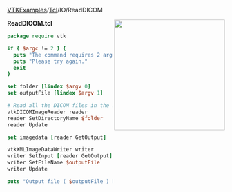 [VTKExamples](Home)/[Tcl](Tcl)/IO/ReadDICOM

<img align="right" src="https://github.com/lorensen/VTKExamples/raw/master/Testing/Baseline/IO/TestReadDICOM.png" width="256" />

**ReadDICOM.tcl**
```tcl
package require vtk

if { $argc != 2 } {
  puts "The command requires 2 arguments."
  puts "Please try again."
  exit
}

set folder [lindex $argv 0]
set outputFile [lindex $argv 1]

# Read all the DICOM files in the specified directory.
vtkDICOMImageReader reader
reader SetDirectoryName $folder
reader Update

set imagedata [reader GetOutput]

vtkXMLImageDataWriter writer
writer SetInput [reader GetOutput]
writer SetFileName $outputFile
writer Update

puts "Output file ( $outputFile ) has been correctly saved."
```

